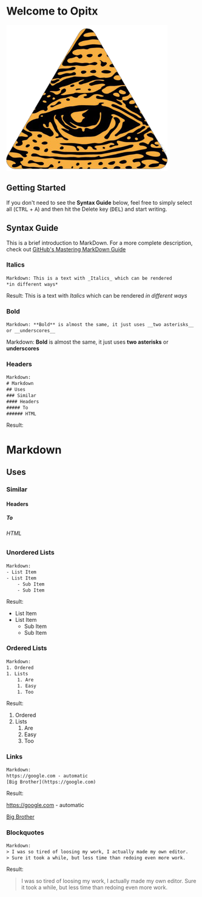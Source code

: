 # Welcome to Opitx

![Opitx Logo](https://raw.githubusercontent.com/Thomashighbaugh/Opitx/master/app_resources/icon.png)

## Getting Started 
If you don't need to see the **Syntax Guide** below, feel free to simply select all (<kbd>CTRL</kbd> + <kbd>A</kbd>) and then hit the Delete key (<kbd>DEL</kbd>) and start writing. 

## Syntax Guide 
This is a brief introduction to MarkDown. For a more complete description, check out [GitHub's Mastering MarkDown Guide](https://guides.github.com/features/mastering-markdown/) 

### Italics 
```
Markdown: This is a text with _Italics_ which can be rendered 
*in different ways*  
```
Result: This is a text with _Italics_ which can be rendered 
       *in different ways*
### Bold 
```
Markdown: **Bold** is almost the same, it just uses __two asterisks__ or __underscores__
```
Markdown: **Bold** is almost the same, it just uses __two asterisks__ or __underscores__

### Headers 
```
Markdown:
# Markdown 
## Uses
### Similar 
#### Headers
##### To 
###### HTML
```
Result:
# Markdown 
## Uses
### Similar 
#### Headers
##### To 
###### HTML

### Unordered Lists
```
Markdown:
- List Item 
- List Item
    - Sub Item 
    - Sub Item
```
Result: 
- List Item 
- List Item
    - Sub Item 
    - Sub Item
    
### Ordered Lists
```
Markdown:
1. Ordered
1. Lists 
    1. Are 
    1. Easy
    1. Too
```
Result:
1. Ordered
1. Lists 
    1. Are 
    1. Easy
    1. Too
### Links 
```
Markdown:
https://google.com - automatic
[Big Brother](https://google.com)
```
Result:

https://google.com - automatic

[Big Brother](https://google.com)

### Blockquotes
```
Markdown:
> I was so tired of loosing my work, I actually made my own editor. 
> Sure it took a while, but less time than redoing even more work.
```
Result:
> I was so tired of loosing my work, I actually made my own editor. 
> Sure it took a while, but less time than redoing even more work.
